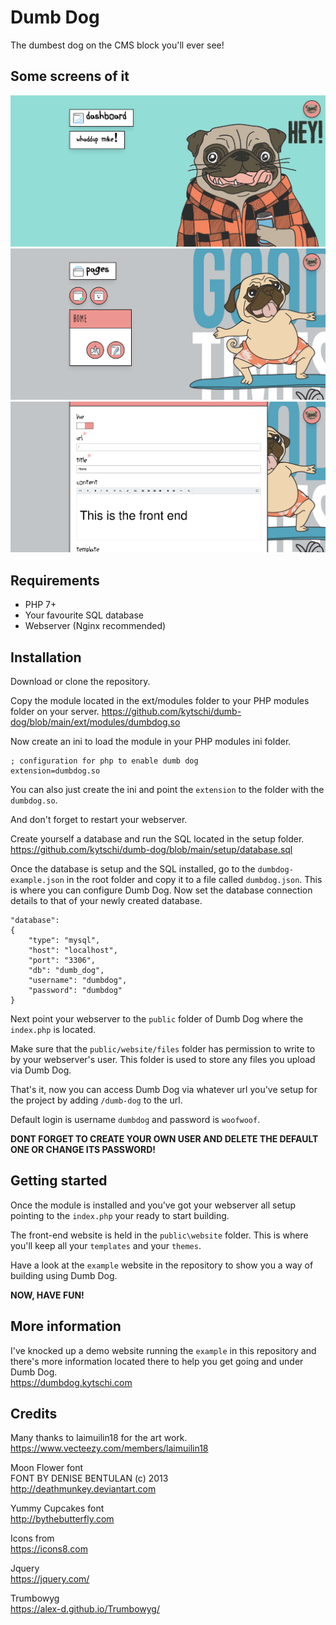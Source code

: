 # Dumb Dog
The dumbest dog on the CMS block you'll ever see!

## Some screens of it
![Snapshot](https://github.com/kytschi/dumb-dog/blob/main/screen-1.jpg)
![Snapshot](https://github.com/kytschi/dumb-dog/blob/main/screen-2.jpg)
![Snapshot](https://github.com/kytschi/dumb-dog/blob/main/screen-3.jpg)

## Requirements

* PHP 7+
* Your favourite SQL database
* Webserver (Nginx recommended)

## Installation

Download or clone the repository.

Copy the module located in the ext/modules folder to your PHP modules folder on your server.
https://github.com/kytschi/dumb-dog/blob/main/ext/modules/dumbdog.so

Now create an ini to load the module in your PHP modules ini folder.
```
; configuration for php to enable dumb dog
extension=dumbdog.so
```

You can also just create the ini and point the `extension` to the folder with the `dumbdog.so`.

And don't forget to restart your webserver.

Create yourself a database and run the SQL located in the setup folder.
https://github.com/kytschi/dumb-dog/blob/main/setup/database.sql

Once the database is setup and the SQL installed, go to the `dumbdog-example.json` in the root folder and copy it to a file called `dumbdog.json`. This is where you can configure Dumb Dog. Now set the database connection details to that of your newly created database.

```
"database":
{
    "type": "mysql",
    "host": "localhost",
    "port": "3306",
    "db": "dumb_dog",
    "username": "dumbdog",
    "password": "dumbdog"
}
```

Next point your webserver to the `public` folder of Dumb Dog where the `index.php` is located.

Make sure that the `public/website/files` folder has permission to write to by your webserver's user. This folder is used to store any files you upload via Dumb Dog.

That's it, now you can access Dumb Dog via whatever url you've setup for the project by adding `/dumb-dog` to the url.

Default login is username `dumbdog` and password is `woofwoof`.

**DONT FORGET TO CREATE YOUR OWN USER AND DELETE THE DEFAULT ONE OR CHANGE ITS PASSWORD!**

## Getting started

Once the module is installed and you've got your webserver all setup pointing to the `index.php` your ready to start building.

The front-end website is held in the `public\website` folder. This is where you'll keep all your `templates` and your `themes`.

Have a look at the `example` website in the repository to show you a way of building using Dumb Dog.

**NOW, HAVE FUN!**

## More information

I've knocked up a demo website running the `example` in this repository and there's more information located there to help you get going and under Dumb Dog.\
https://dumbdog.kytschi.com

## Credits
Many thanks to laimuilin18 for the art work.\
https://www.vecteezy.com/members/laimuilin18

Moon Flower font\
FONT BY DENISE BENTULAN (c) 2013\
http://deathmunkey.deviantart.com

Yummy Cupcakes font\
http://bythebutterfly.com

Icons from\
https://icons8.com

Jquery\
https://jquery.com/

Trumbowyg\
https://alex-d.github.io/Trumbowyg/